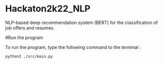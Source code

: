# Hackaton2k22_NLP
NLP-based deep recommendation system (BERT) for the classification of job offers and resumes.


#Run the program

To run the program, type the following command to the terminal :

```bash
python3 ./src/main.py
```
